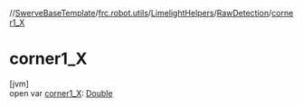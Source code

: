 //[SwerveBaseTemplate](../../../../index.md)/[frc.robot.utils](../../index.md)/[LimelightHelpers](../index.md)/[RawDetection](index.md)/[corner1_X](corner1_-x.md)

# corner1_X

[jvm]\
open var [corner1_X](corner1_-x.md): [Double](https://kotlinlang.org/api/latest/jvm/stdlib/kotlin/-double/index.html)
